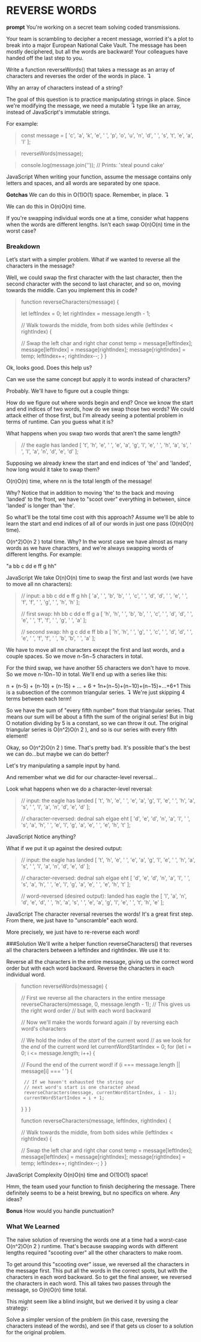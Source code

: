 # REVERSE WORDS

**prompt**
You're working on a secret team solving coded transmissions.

Your team is scrambling to decipher a recent message, worried it's a plot to break into a major European National Cake Vault. The message has been mostly deciphered, but all the words are backward! Your colleagues have handed off the last step to you.

Write a function reverseWords() that takes a message as an array of characters and reverses the order of the words in place. ↴

Why an array of characters instead of a string?

The goal of this question is to practice manipulating strings in place. Since we're modifying the message, we need a mutable ↴ type like an array, instead of JavaScript's immutable strings.

For example:

>  const message = [ 'c', 'a', 'k', 'e', ' ',
>                'p', 'o', 'u', 'n', 'd', ' ',
>                's', 't', 'e', 'a', 'l' ];

> reverseWords(message);

> console.log(message.join(''));
> // Prints: 'steal pound cake'

JavaScript
When writing your function, assume the message contains only letters and spaces, and all words are separated by one space.

**Gotchas**
We can do this in O(1)O(1) space. Remember, in place. ↴

We can do this in O(n)O(n) time.

If you're swapping individual words one at a time, consider what happens when the words are different lengths. Isn't each swap O(n)O(n) time in the worst case?

### Breakdown
Let’s start with a simpler problem. What if we wanted to reverse all the characters in the message?

Well, we could swap the first character with the last character, then the second character with the second to last character, and so on, moving towards the middle. Can you implement this in code?

>  function reverseCharacters(message) {
>
>  let leftIndex = 0;
>  let rightIndex = message.length - 1;
>
>  // Walk towards the middle, from both sides
>  while (leftIndex < rightIndex) {
>
>    // Swap the left char and right char
>    const temp = message[leftIndex];
>    message[leftIndex] = message[rightIndex];
>    message[rightIndex] = temp;
>    leftIndex++;
>    rightIndex--;
>  }
>}

Ok, looks good. Does this help us?

Can we use the same concept but apply it to words instead of characters?

Probably. We'll have to figure out a couple things:

How do we figure out where words begin and end?
Once we know the start and end indices of two words, how do we swap those two words?
We could attack either of those first, but I'm already seeing a potential problem in terms of runtime. Can you guess what it is?

What happens when you swap two words that aren't the same length?

>  // the eagle has landed
>[ 't', 'h', 'e', ' ', 'e', 'a', 'g', 'l', 'e', ' ',
>  'h', 'a', 's', ' ', 'l', 'a', 'n', 'd', 'e', 'd' ];

Supposing we already knew the start and end indices of 'the' and 'landed', how long would it take to swap them?

O(n)O(n) time, where nn is the total length of the message!

Why? Notice that in addition to moving 'the' to the back and moving 'landed' to the front, we have to "scoot over" everything in between, since 'landed' is longer than 'the'.

So what'll be the total time cost with this approach? Assume we'll be able to learn the start and end indices of all of our words in just one pass (O(n)O(n) time).

O(n^2)O(n
2
 ) total time. Why? In the worst case we have almost as many words as we have characters, and we're always swapping words of different lengths. For example:

  "a bb c dd e ff g hh"

JavaScript
We take O(n)O(n) time to swap the first and last words (we have to move all nn characters):

>   // input: a bb c dd e ff g hh
> [ 'a', ' ', 'b', 'b', ' ', 'c', ' ', 'd', 'd', ' ',
>   'e', ' ', 'f', 'f', ' ', 'g', ' ', 'h', 'h' ];
>
> // first swap: hh bb c dd e ff g a
> [ 'h', 'h', ' ', 'b', 'b', ' ', 'c', ' ', 'd', 'd',
>   ' ', 'e', ' ', 'f', 'f', ' ', 'g', ' ', 'a' ];
>
> // second swap: hh g c dd e ff bb a
> [ 'h', 'h', ' ', 'g', ' ', 'c', ' ', 'd', 'd',
>   ' ', 'e', ' ', 'f', 'f', ' ', 'b', 'b', ' ', 'a' ];

We have to move all nn characters except the first and last words, and a couple spaces. So we move n-5n−5 characters in total.

For the third swap, we have another 55 characters we don't have to move. So we move n-10n−10 in total. We'll end up with a series like this:

n + (n-5) + (n-10) + (n-15) + ... + 6 + 1n+(n−5)+(n−10)+(n−15)+...+6+1
This is a subsection of the common triangular series. ↴ We're just skipping 4 terms between each term!

So we have the sum of "every fifth number" from that triangular series. That means our sum will be about a fifth the sum of the original series! But in big O notation dividing by 5 is a constant, so we can throw it out. The original triangular series is O(n^2)O(n
2
 ), and so is our series with every fifth element!

Okay, so O(n^2)O(n
2
 ) time. That's pretty bad. It's possible that's the best we can do...but maybe we can do better?

Let's try manipulating a sample input by hand.

And remember what we did for our character-level reversal...

Look what happens when we do a character-level reversal:

>  // input: the eagle has landed
>[ 't', 'h', 'e', ' ', 'e', 'a', 'g', 'l', 'e', ' ',
>  'h', 'a', 's', ' ', 'l', 'a', 'n', 'd', 'e', 'd' ];
>
>// character-reversed: dednal sah elgae eht
>[ 'd', 'e', 'd', 'n', 'a', 'l', ' ', 's', 'a', 'h', ' ',
>  'e', 'l', 'g', 'a', 'e', ' ', 'e', 'h', 't' ];

JavaScript
Notice anything?

What if we put it up against the desired output:

>  // input: the eagle has landed
>[ 't', 'h', 'e', ' ', 'e', 'a', 'g', 'l', 'e', ' ',
>  'h', 'a', 's', ' ', 'l', 'a', 'n', 'd', 'e', 'd' ];
>
>// character-reversed: dednal sah elgae eht
>[ 'd', 'e', 'd', 'n', 'a', 'l', ' ', 's', 'a', 'h', ' ',
>  'e', 'l', 'g', 'a', 'e', ' ', 'e', 'h', 't' ];
>
>// word-reversed (desired output): landed has eagle the
>[ 'l', 'a', 'n', 'd', 'e', 'd', ' ', 'h', 'a', 's', ' ',
>  'e', 'a', 'g', 'l', 'e', ' ', 't', 'h', 'e' ];

JavaScript
The character reversal reverses the words! It's a great first step. From there, we just have to "unscramble" each word.

More precisely, we just have to re-reverse each word!

###Solution
We'll write a helper function reverseCharacters() that reverses all the characters between a leftIndex and rightIndex. We use it to:

Reverse all the characters in the entire message, giving us the correct word order but with each word backward.
Reverse the characters in each individual word.
>  function reverseWords(message) {
>
>  // First we reverse all the characters in the entire message
>  reverseCharacters(message, 0, message.length - 1);
>  // This gives us the right word order
>  // but with each word backward
>
>  // Now we'll make the words forward again
>  // by reversing each word's characters
>
>  // We hold the index of the *start* of the current word
>  // as we look for the *end* of the current word
>  let currentWordStartIndex = 0;
>  for (let i = 0; i <= message.length; i++) {
>
>    // Found the end of the current word!
>    if (i === message.length || message[i] === ' ') {
>
>      // If we haven't exhausted the string our
>      // next word's start is one character ahead
>      reverseCharacters(message, currentWordStartIndex, i - 1);
>      currentWordStartIndex = i + 1;
>    }
>  }
>}
>
>function reverseCharacters(message, leftIndex, rightIndex) {
>
>  // Walk towards the middle, from both sides
>  while (leftIndex < rightIndex) {
>
>    // Swap the left char and right char
>    const temp = message[leftIndex];
>    message[leftIndex] = message[rightIndex];
>    message[rightIndex] = temp;
>    leftIndex++;
>    rightIndex--;
>  }
>}

JavaScript
Complexity
O(n)O(n) time and O(1)O(1) space!

Hmm, the team used your function to finish deciphering the message. There definitely seems to be a heist brewing, but no specifics on where. Any ideas?

**Bonus**
How would you handle punctuation?

### What We Learned
The naive solution of reversing the words one at a time had a worst-case O(n^2)O(n
2
 ) runtime. That's because swapping words with different lengths required "scooting over" all the other characters to make room.

To get around this "scooting over" issue, we reversed all the characters in the message first. This put all the words in the correct spots, but with the characters in each word backward. So to get the final answer, we reversed the characters in each word. This all takes two passes through the message, so O(n)O(n) time total.

This might seem like a blind insight, but we derived it by using a clear strategy:

Solve a simpler version of the problem (in this case, reversing the characters instead of the words), and see if that gets us closer to a solution for the original problem.
